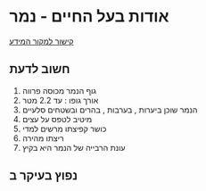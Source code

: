 # אודות בעל החיים - נמר
[קישור למקור המידע](https://he.wikipedia.org/wiki/%D7%A0%D7%9E%D7%A8)

## חשוב לדעת
1.  גוף הנמר מכוסה פרווה
2.  אורך גופו : עד 2.2 מטר
3.  הנמר שוכן ביערות , בערבות , בהרים ובשטחים סלעיים
4.  מיטיב לטפס על עצים
5.  כושר קפיצתו מרשים למדי
6.  ריצתו מהירה
7.  עונת הרבייה של הנמר היא בקיץ


## נפוץ בעיקר ב
